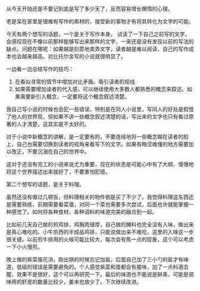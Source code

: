 从今天开始还是不要记到底是写了多少天了，反而容易增长懒惰的心理。

老是呆在家里是很难有写作的素材的，接受新的事物才有将其转化为文字的可能。

今天有两个想写的话题，一个是关于写作本身。
试读了一下自己之前写的文字，会感叹现在不像以前那样能够写出来那样的文字，一来还是没有发现以前的写法的缺点。问题在哪呢：如果越是刻意地卖弄文字，读者越是难以阅读，自己的写作成本也会越来越高。对比托尔金写的小说就很明显了。

一边看一边总结写作的技巧：

1. 在看似寻常的情节中增加对比矛盾。吸引读者的视线
2. 如果需要增加读者的代入感，可以继续使用大多数人都熟悉的概念来叙述。如果需要新引入概念，一定要将这个概念叙述清楚。

我自己写小说的时候也会犯一些错误，特别是在同人小说里。写同人的好处是假借了他人的世界观，但如果不讲一些概念叙述清楚的话，写出来的文字也只有看过原著的人才清楚，这其实是不太好的。

对于小说中新概念的讲解，是一定要有的，不要连续地将一些概念糊在读者的脸上，自己也需要切换到读者的视角来看写下的文字。如果有晦涩难懂的地方需要加以改正，不要沉溺在自己的世界中。

这对于还没有完工的小说来说尤为重要，现在的状态是可能心中有了大纲，慢慢地将这个世界描述出来就好了，不要害怕犯错。

第二个想写的话题，是关于料理。

虽然还没有做过几顿饭，但料理相关的物件倒是买了不少了。我觉得料理这东西还是需要熟练，前期需要看菜谱，对同一个菜也需要多次尝试，后面也许就能掌握一种感觉了。如何将各种食材，各种调料的味道完美的融合到一起。

比如前几天自己做的煎鸡排，鸡胸肉很厚，自己做的腌料也完全没有入味，做出来是真心难吃的。小牛凯西的半成品鸡排，只能说做出来不难吃，这里的入味这一步很关键。以前煎牛排用的火候可能比较大，每次会有焦一点的现象，这个可以考虑一下小火慢煎。

晚上做的紫菜蛋花汤，刚出锅的时候忘记加盐，后面自己加了三小勺的盐才有味道，低级的错误是需要避免的。个人感觉紫菜和蛋都会有腥味，加了一点料酒去腥，效果不是很好，这个可以再研究一下。最后的味道也不能说是鲜美，可能是调味用的虾皮的数量比较少，姜末也放少了。下次继续改进。

